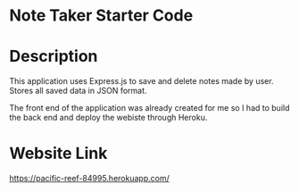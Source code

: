 # Note Taker Starter Code

# Description

This application uses Express.js to save and delete notes made by user.
Stores all saved data in JSON format.

The front end of the application was already created for me so I had to build the back end and deploy the webiste through Heroku.

# Website Link

https://pacific-reef-84995.herokuapp.com/


